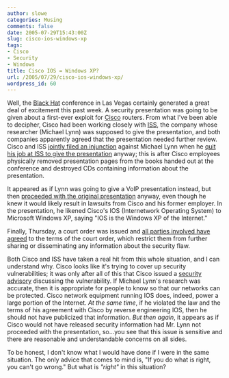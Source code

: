 ```yaml
---
author: slowe
categories: Musing
comments: false
date: 2005-07-29T15:43:00Z
slug: cisco-ios-windows-xp
tags:
- Cisco
- Security
- Windows
title: Cisco IOS = Windows XP?
url: /2005/07/29/cisco-ios-windows-xp/
wordpress_id: 60
---
```


Well, the [Black Hat](http://www.blackhat.com/main.html) conference in Las Vegas certainly generated a great deal of excitement this past week. A security presentation was going to be given about a first-ever exploit for [Cisco](http://www.cisco.com) routers. From what I've been able to decipher, Cisco had been working closely with [ISS](http://www.iss.net), the company whose researcher (Michael Lynn) was supposed to give the presentation, and both companies apparently agreed that the presentation needed further review. Cisco and ISS [jointly filed an injunction](http://www.eweek.com/article2/0,1759,1841232,00.asp) against Michael Lynn when he [quit his job at ISS to give the presentation](http://www.computerworld.com/securitytopics/security/holes/story/0,10801,103515,00.html) anyway; this is after Cisco employees physically removed presentation pages from the books handed out at the conference and destroyed CDs containing information about the presentation.

It appeared as if Lynn was going to give a VoIP presentation instead, but then [proceeded with the original presentation](http://www.eweek.com/article2/0,1759,1841166,00.asp) anyway, even though he knew it would likely result in lawsuits from Cisco and his former employer. In the presentation, he likened Cisco's IOS (Internetwork Operating System) to Microsoft Windows XP, saying "IOS is the Windows XP of the Internet."

Finally, Thursday, a court order was issued and [all parties involved have agreed](http://www.computerworld.com/securitytopics/security/story/0,10801,103561,00.html) to the terms of the court order, which restrict them from further sharing or disseminating any information about the security flaw.

Both Cisco and ISS have taken a real hit from this whole situation, and I can understand why. Cisco looks like it's trying to cover up security vulnerabilities; it was only after all of this that Cisco issued a [security advisory](http://www.cisco.com/warp/public/707/cisco-sa-20050729-ipv6.shtml) discussing the vulnerability. If Michael Lynn's research was accurate, then it is appropriate for people to know so that our networks can be protected. Cisco network equipment running IOS does, indeed, power a large portion of the Internet. _At the same time_, if he violated the law and the terms of his agreement with Cisco by reverse engineering IOS, then he should not have publicized that information. _But then again_, it appears as if Cisco would not have released security information had Mr. Lynn not proceeded with the presentation, so...you see that this issue is sensitive and there are reasonable and understandable concerns on all sides.

To be honest, I don't know what I would have done if I were in the same situation. The only advice that comes to mind is, "If you do what is right, you can't go wrong." But what is _"right"_ in this situation?
